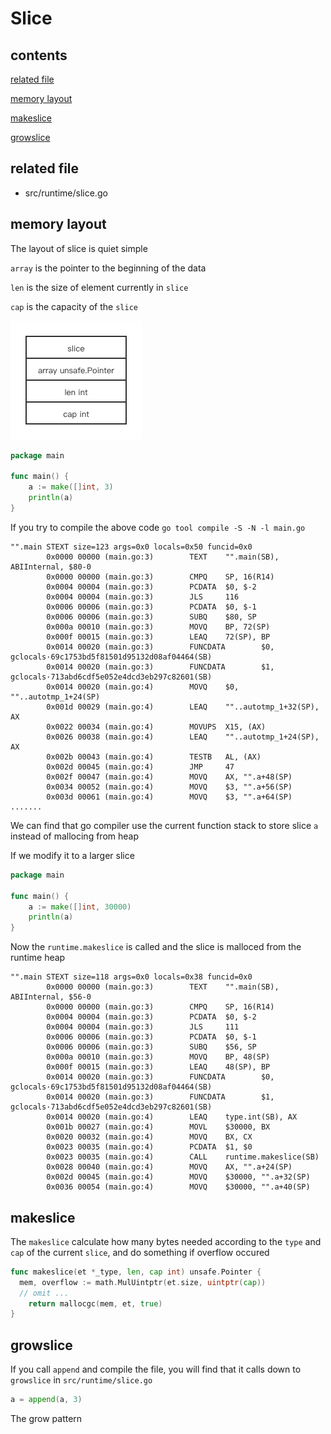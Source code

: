 # Slice

## contents

[related file](#related-file)

[memory layout](#memory-layout)

[makeslice](#makeslice)

[growslice](#growslice)

## related file

* src/runtime/slice.go

## memory layout

The layout of slice is quiet simple

`array` is the pointer to the beginning of the data

`len` is the size of element currently in `slice`

`cap` is the capacity of the `slice`

![./layout](./layout.png)





```go
package main

func main() {
	a := make([]int, 3)
	println(a)
}
```

If you try to compile the above code `go tool compile -S -N -l main.go`

```shell
"".main STEXT size=123 args=0x0 locals=0x50 funcid=0x0
        0x0000 00000 (main.go:3)        TEXT    "".main(SB), ABIInternal, $80-0
        0x0000 00000 (main.go:3)        CMPQ    SP, 16(R14)
        0x0004 00004 (main.go:3)        PCDATA  $0, $-2
        0x0004 00004 (main.go:3)        JLS     116
        0x0006 00006 (main.go:3)        PCDATA  $0, $-1
        0x0006 00006 (main.go:3)        SUBQ    $80, SP
        0x000a 00010 (main.go:3)        MOVQ    BP, 72(SP)
        0x000f 00015 (main.go:3)        LEAQ    72(SP), BP
        0x0014 00020 (main.go:3)        FUNCDATA        $0, gclocals·69c1753bd5f81501d95132d08af04464(SB)
        0x0014 00020 (main.go:3)        FUNCDATA        $1, gclocals·713abd6cdf5e052e4dcd3eb297c82601(SB)
        0x0014 00020 (main.go:4)        MOVQ    $0, ""..autotmp_1+24(SP)
        0x001d 00029 (main.go:4)        LEAQ    ""..autotmp_1+32(SP), AX
        0x0022 00034 (main.go:4)        MOVUPS  X15, (AX)
        0x0026 00038 (main.go:4)        LEAQ    ""..autotmp_1+24(SP), AX
        0x002b 00043 (main.go:4)        TESTB   AL, (AX)
        0x002d 00045 (main.go:4)        JMP     47
        0x002f 00047 (main.go:4)        MOVQ    AX, "".a+48(SP)
        0x0034 00052 (main.go:4)        MOVQ    $3, "".a+56(SP)
        0x003d 00061 (main.go:4)        MOVQ    $3, "".a+64(SP)
.......
```

We can find that go compiler use the current function stack to store slice `a` instead of mallocing from heap

If we modify it to a larger slice

```go
package main

func main() {
	a := make([]int, 30000)
	println(a)
}
```

Now the `runtime.makeslice` is called and the slice is malloced from the runtime heap

```shell
"".main STEXT size=118 args=0x0 locals=0x38 funcid=0x0
        0x0000 00000 (main.go:3)        TEXT    "".main(SB), ABIInternal, $56-0
        0x0000 00000 (main.go:3)        CMPQ    SP, 16(R14)
        0x0004 00004 (main.go:3)        PCDATA  $0, $-2
        0x0004 00004 (main.go:3)        JLS     111
        0x0006 00006 (main.go:3)        PCDATA  $0, $-1
        0x0006 00006 (main.go:3)        SUBQ    $56, SP
        0x000a 00010 (main.go:3)        MOVQ    BP, 48(SP)
        0x000f 00015 (main.go:3)        LEAQ    48(SP), BP
        0x0014 00020 (main.go:3)        FUNCDATA        $0, gclocals·69c1753bd5f81501d95132d08af04464(SB)
        0x0014 00020 (main.go:3)        FUNCDATA        $1, gclocals·713abd6cdf5e052e4dcd3eb297c82601(SB)
        0x0014 00020 (main.go:4)        LEAQ    type.int(SB), AX
        0x001b 00027 (main.go:4)        MOVL    $30000, BX
        0x0020 00032 (main.go:4)        MOVQ    BX, CX
        0x0023 00035 (main.go:4)        PCDATA  $1, $0
        0x0023 00035 (main.go:4)        CALL    runtime.makeslice(SB)
        0x0028 00040 (main.go:4)        MOVQ    AX, "".a+24(SP)
        0x002d 00045 (main.go:4)        MOVQ    $30000, "".a+32(SP)
        0x0036 00054 (main.go:4)        MOVQ    $30000, "".a+40(SP)

```

## makeslice

The `makeslice` calculate how many bytes needed according to the `type` and `cap`  of the current `slice`, and do something if overflow occured

```go
func makeslice(et *_type, len, cap int) unsafe.Pointer {
  mem, overflow := math.MulUintptr(et.size, uintptr(cap))
  // omit ...
	return mallocgc(mem, et, true)
}
```

## growslice

If you call `append` and compile the file, you will find that it calls down to `growslice` in `src/runtime/slice.go`

```go
a = append(a, 3)
```

The grow pattern

